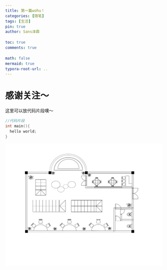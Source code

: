 ```yaml
---
title: 第一篇wohu！
categories: [随笔]
tags: [生活]
pin: true
author: Sans泽霖

toc: true
comments: true

math: false
mermaid: true
typora-root-url: ..
---
```


# 感谢关注～ 


这里可以放代码片段噢～
```c++
//代码片段
int main(){
  hello world;
}
```

![store](/assets/blog_res/2021-03-30-hello-world.assets/store.jpg)